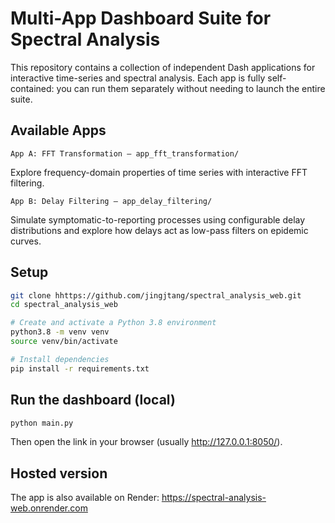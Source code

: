 # Multi-App Dashboard Suite for Spectral Analysis

This repository contains a collection of independent Dash applications for interactive time-series and spectral analysis.
Each app is fully self-contained: you can run them separately without needing to launch the entire suite.

## Available Apps
```
App A: FFT Transformation — app_fft_transformation/
```
Explore frequency-domain properties of time series with interactive FFT filtering.

```
App B: Delay Filtering — app_delay_filtering/
```
Simulate symptomatic-to-reporting processes using configurable delay distributions and explore how delays act as low-pass filters on epidemic curves.

## Setup

```bash
git clone hhttps://github.com/jingjtang/spectral_analysis_web.git
cd spectral_analysis_web

# Create and activate a Python 3.8 environment
python3.8 -m venv venv
source venv/bin/activate

# Install dependencies
pip install -r requirements.txt
```

## Run the dashboard (local)

```bash
python main.py
```

Then open the link in your browser (usually http://127.0.0.1:8050/).

## Hosted version
The app is also available on Render: https://spectral-analysis-web.onrender.com
